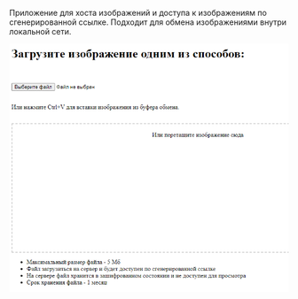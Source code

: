 Приложение для хоста изображений и доступа к изображениям по сгенерированной ссылке. 
Подходит для обмена изображениями внутри локальной сети.

![Пример](/screen.png)